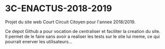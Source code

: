 # 3C-ENACTUS-2018-2019
Projet du site web Court Circuit Citoyen pour l'annee 2018/2019. 

Ce depot Github a pour vocation de centraliser et faciliter la creation du site. Il permet de le faire sans avoir a realiser les tests sur le site lui meme, ce qui pourrait enerver les utilisateurs... 
